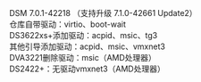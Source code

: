 DSM 7.0.1-42218 （支持升级 7.1.0-42661 Update2）<br>
仓库自带驱动：virtio、boot-wait<br>
DS3622xs+添加驱动：acpid、msic、tg3<br>
其他引导添加驱动：acpid、msic、vmxnet3<br>
DVA3221删除驱动：msic（AMD处理器）<br>
DS2422+：无驱动vmxnet3（AMD处理器）<br>
